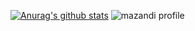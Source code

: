 
[![Anurag's github stats](https://github-readme-stats.vercel.app/api?username=fbghgus123)](https://github.com/anuraghazra/github-readme-stats)
![mazandi profile](http://mazandi.herokuapp.com/api?handle=fbghgus123&theme=cold)
